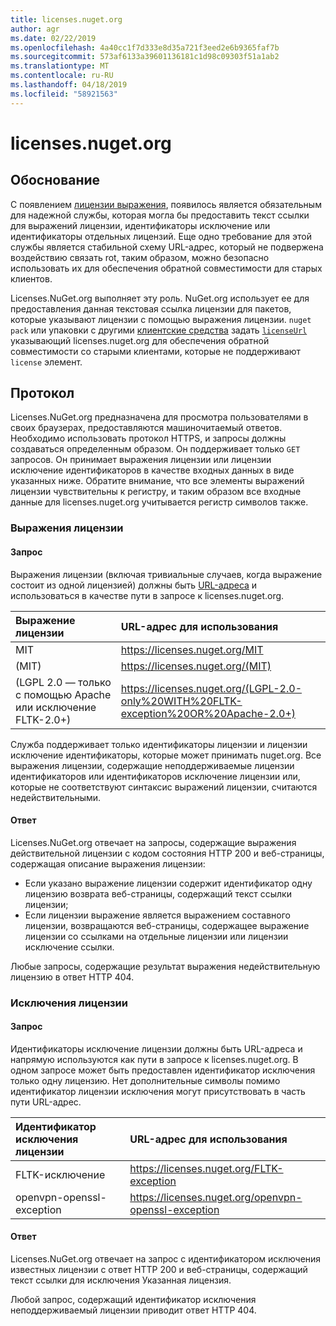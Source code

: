 ```yaml
---
title: licenses.nuget.org
author: agr
ms.date: 02/22/2019
ms.openlocfilehash: 4a40cc1f7d333e8d35a721f3eed2e6b9365faf7b
ms.sourcegitcommit: 573af6133a39601136181c1d98c09303f51a1ab2
ms.translationtype: MT
ms.contentlocale: ru-RU
ms.lasthandoff: 04/18/2019
ms.locfileid: "58921563"
---
```

# <a name="licensesnugetorg"></a>licenses.nuget.org

## <a name="rationale"></a>Обоснование

С появлением [лицензии выражения](nuspec.md#license), появилось является обязательным для надежной службы, которая могла бы предоставить текст ссылки для выражений лицензии, идентификаторы исключение или идентификаторы отдельных лицензий.
Еще одно требование для этой службы является стабильной схему URL-адрес, который не подвержена воздействию связать rot, таким образом, можно безопасно использовать их для обеспечения обратной совместимости для старых клиентов.

Licenses.NuGet.org выполняет эту роль. NuGet.org использует ее для предоставления данная текстовая ссылка лицензии для пакетов, которые указывают лицензии с помощью выражения лицензии. `nuget pack` или упаковки с другими [клиентские средства](https://docs.microsoft.com/en-us/nuget/install-nuget-client-tools) задать [ `licenseUrl` ](nuspec.md#licenseurl) указывающий licenses.nuget.org для обеспечения обратной совместимости со старыми клиентами, которые не поддерживают `license` элемент.

## <a name="protocol"></a>Протокол

Licenses.NuGet.org предназначена для просмотра пользователями в своих браузерах, предоставляются машиночитаемый ответов.
Необходимо использовать протокол HTTPS, и запросы должны создаваться определенным образом. Он поддерживает только `GET` запросов.
Он принимает выражения лицензии или лицензии исключение идентификаторов в качестве входных данных в виде указанных ниже. Обратите внимание, что все элементы выражений лицензии чувствительны к регистру, и таким образом все входные данные для licenses.nuget.org учитывается регистр символов также.

### <a name="license-expressions"></a>Выражения лицензии

#### <a name="request"></a>Запрос

Выражения лицензии (включая тривиальные случаев, когда выражение состоит из одной лицензией) должны быть [URL-адреса](https://tools.ietf.org/html/rfc3986#section-2.1) и использоваться в качестве пути в запросе к licenses.nuget.org.

| Выражение лицензии | URL-адрес для использования |
|:---|:---|
| MIT                                                | <https://licenses.nuget.org/MIT> |
| (MIT)                                              | <https://licenses.nuget.org/(MIT)> |
| (LGPL 2.0 — только с помощью Apache или исключение FLTK-2.0+) | <https://licenses.nuget.org/(LGPL-2.0-only%20WITH%20FLTK-exception%20OR%20Apache-2.0+)> |

Служба поддерживает только идентификаторы лицензии и лицензии исключение идентификаторы, которые может принимать nuget.org. Все выражения лицензии, содержащие неподдерживаемые лицензии идентификаторов или идентификаторов исключение лицензии или, которые не соответствуют синтаксис выражений лицензии, считаются недействительными.

#### <a name="response"></a>Ответ

Licenses.NuGet.org отвечает на запросы, содержащие выражения действительной лицензии с кодом состояния HTTP 200 и веб-страницы, содержащая описание выражения лицензии:

* Если указано выражение лицензии содержит идентификатор одну лицензию возврата веб-страницы, содержащий текст ссылки лицензии;
* Если лицензии выражение является выражением составного лицензии, возвращаются веб-страницы, содержащее выражение лицензии со ссылками на отдельные лицензии или лицензии исключение ссылки.

Любые запросы, содержащие результат выражения недействительную лицензию в ответ HTTP 404.

### <a name="license-exceptions"></a>Исключения лицензии

#### <a name="request"></a>Запрос

Идентификаторы исключение лицензии должны быть URL-адреса и напрямую используются как пути в запросе к licenses.nuget.org. В одном запросе может быть предоставлен идентификатор исключения только одну лицензию. Нет дополнительные символы помимо идентификатор лицензии исключения могут присутствовать в часть пути URL-адрес.

| Идентификатор исключения лицензии | URL-адрес для использования |
|:---|:---|
|FLTK-исключение            | <https://licenses.nuget.org/FLTK-exception> |
|openvpn-openssl-exception | <https://licenses.nuget.org/openvpn-openssl-exception> |

#### <a name="response"></a>Ответ

Licenses.NuGet.org отвечает на запрос с идентификатором исключения известных лицензии с ответ HTTP 200 и веб-страницы, содержащий текст ссылки для исключения Указанная лицензия.

Любой запрос, содержащий идентификатор исключения неподдерживаемый лицензии приводит ответ HTTP 404.